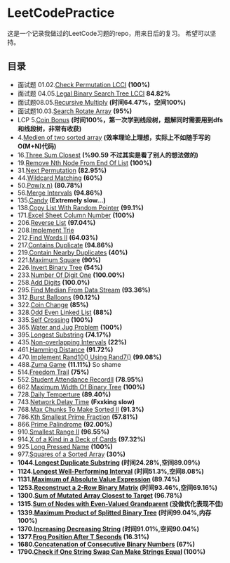 # LeetCodePractice
这是一个记录我做过的LeetCode习题的repo，用来日后的复习。
希望可以坚持。
## 目录
- 面试题 01.02.[Check Permutation LCCI](CheckPermutation.cpp) <b>(100%)</b>
- 面试题 04.05.[Legal Binary Search Tree LCCI](IsValidSubBST.cpp) <b>84.82%</b>
- 面试题08.05.[Recursive Multiply](RecursiveMultiply.cpp) <b>(时间64.47%，空间100%)</b>
- 面试题10.03.[Search Rotate Array](SearchRotateArray.cpp) <b>(95%)</b>
- LCP 5.[Coin Bonus](CoinBonus.cpp) <b>(时间100%，第一次学到线段树，题解同时需要用到dfs和线段树，非常有收获)</b>
- 4.[Medien of two sorted array](MedienOfTwoSortedArray.cpp) <b>(效率理论上理想，实际上不如随手写的O(M+N)代码)</b>
- 16.[Three Sum Closest](ThreeSumClosest.cpp) <b>(%90.59 不过其实是看了别人的想法做的)</b>
- 19.[Remove Nth Node From End Of List](RemoveNthNodeFromEndOfList.cpp) <b>(100%)</b>
- 31.[Next Permutation](nextPermutation.cpp) <b>(82.95%)</b>
- 44.[Wildcard Matching](WildcardMatching.cpp) <b>(60%)</b>
- 50.[Pow(x,n)](Powx&n.cpp) <b>(80.78%)</b>
- 56.[Merge Intervals](merge.cpp) <b>(94.86%)</b>
- 135.[Candy](candy.cpp) <b>(Extremely slow...)</b>
- 138.[Copy List With Random Pointer](CopyListWithRandomPointer.cpp) <b>(99.1%)</b>
- 171.[Excel Sheet Column Number](ExcelSheetColumnNumber.cpp) <b>(100%)</b>
- 206.[Reverse List](ReverseList.cpp) <b>(97.04%)</b>
- 208.[Implement Trie](ImplementTrie.cpp)
- 212.[Find Words II](FindWordsII.cpp) <b>(64.03%)</b>
- 217.[Contains Duplicate](ContainsDuplicate.cpp) <b>(94.86%)</b>
- 219.[Contain Nearby Duplicates](ContainNearbyDuplicate.cpp) <b>(40%)</b>
- 221.[Maximum Square](MaximumSquare.cpp) <b>(90%)</b>
- 226.[Invert Binary Tree](InvertTree.cpp) <b>(54%)</b>
- 233.[Number Of Digit One](NumberOfDigitOne.cpp) <b>(100.00%)</b>
- 258.[Add Digits](AddDigits.cpp) <b>(100.0%)</b>
- 295.[Find Median From Data Stream](FindMedianFromDaraStream.cpp) <b>(93.36%)</b>
- 312.[Burst Balloons](BurstBolloons.cpp) <b>(90.12%)</b>
- 322.[Coin Change](CoinChange.cpp) <b>(85%)</b>
- 328.[Odd Even Linked List](OddEvenList.cpp) <b>(88%)</b>
- 335.[Self Crossing](SelfCrossing.cpp)  <b>(100%)</b>
- 365.[Water and Jug Problem](WaterAndJugProblem.cpp) <b>(100%)</b>
- 395.[Longest Substring](LongestSubsrting.cpp) <b>(74.17%)</b>
- 435.[Non-overlapping Intervals](EraseOverlapIntervals.cpp) <b>(22%)</b>
- 461.[Hamming Distance](HammingDistance.cpp) <b>(91.72%)</b>
- 470.[Implement Rand10() Using Rand7()](ImplementRand10()UsingRand7().cpp) <b>(99.08%)</b>
- 488.[Zuma Game](ZumaGame.cpp) <b>(11.11%)</b> So shame
- 514.[Freedom Trail](FindRotateSteps.cpp) <b>(75%)</b>
- 552.[Student Attendance RecordII](StudentAttendanceRecordII.cpp) <b>(78.95%)</b>
- 662.[Maximum Width Of Binary Tree](MaximumWidthOfBinaryTree.cpp) <b>(100%)</b>
- 728.[Daily Temperture](DailyTemperature.cpp) <b>(89.40%)</b>
- 743.[Network Delay Time](NetworkDelayTime.cpp) <b>(Fxxking slow)</b>
- 768.[Max Chunks To Make Sorted II](MaxChunksToMakeSortedII.cpp) <b>(91.3%)</b>
- 786.[Kth Smallest Prime Fraction](KthSmallestPrimeFraction.cpp) <b>(57.81%)</b>
- 866.[Prime Palindrome](PrimePalindrome.cpp) <b>(92.00%)</b>
- 910.[Smallest Range II](SmallestRangeII.cpp) <b>(96.55%)</b>
- 914.[X of a Kind in a Deck of Cards](XofaKindinaDeckofCards.cpp) <b>(97.32%)</b>
- 925.[Long Pressed Name](LongPressName.cpp) <b>(100%)</b>
- 977.[Squares of a Sorted Array](SortedSquare.cpp) <b>(30%)
- 1044.[Longest Duplicate Substring](LongestDubSubstring.cpp) <b>(时间24.28%,空间89.09%)</b>
- 1124.[Longest Well-Performing Interval](longestWPI.cpp) <b>(时间51.3%,空间8.08%)</b>
- 1131.[Maximum of Absolute Value Expression](MaxAbsValExpr.cpp) <b>(89.74%)</b>
- 1253.[Reconstruct a 2-Row Binary Matrix](reconstructMatrix.cpp) <b>(时间93.46%,空间69.16%)</b>
- 1300.[Sum of Mutated Array Closest to Target](FindBestValue.cpp) <b>(96.78%)</b>
- 1315.[Sum of Nodes with Even-Valued Grandparent](SumEvenGrandparent.cpp) <b>(没做优化表现不佳)</b>
- 1339.[Maximum Product of Splitted Binary Tree](MaxProduct.cpp) <b>(时间99.04%,内存100%)</b>
- 1370.[Increasing Decreasing String](SortString.cpp) <b>(时间91.01%,空间90.04%)</b>
- 1377.[Frog Position After T Seconds](FrogPosition.cpp) <b>(16.31%)</b>
- 1680.[Concatenation of Consecutive Binary Numbers](ConcatenatedBinary.cpp) <b>(67%)</b>
- 1790.[Check if One String Swap Can Make Strings Equal](AreAlmostEqual.cpp) <b>(100%)</b>